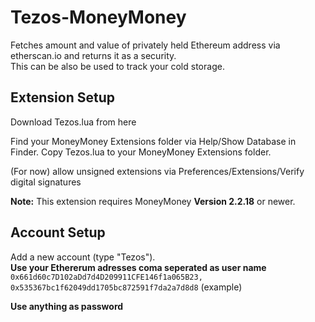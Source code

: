 # Tezos-MoneyMoney
Fetches amount and value of privately held Ethereum address via etherscan.io and returns it as a security.  
This can be also be used to track your cold storage.


## Extension Setup
Download Tezos.lua from here

Find your MoneyMoney Extensions folder via Help/Show Database in Finder.
Copy Tezos.lua to your MoneyMoney Extensions folder.

(For now) allow unsigned extensions via Preferences/Extensions/Verify digital signatures

**Note:** This extension requires MoneyMoney **Version 2.2.18** or newer.

## Account Setup

Add a new account (type "Tezos").  
**Use your Ethererum adresses coma seperated as user name**  
`0x661d60c7D102aDd7d4D209911CFE146f1a065B23, 0x535367bc1f62049dd1705bc872591f7da2a7d8d8` (example)

**Use anything as password**  
